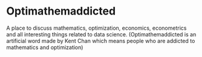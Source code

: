 # Optimathemaddicted
A place to discuss mathematics, optimization, economics, econometrics and all interesting things related to data science.
(Optimathemaddicted is an artificial word made by Kent Chan which means people who are addicted to mathematics and optimization)
